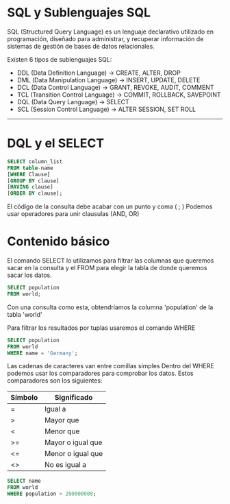 # SQL y Sublenguajes SQL
SQL (Structured Query Language) es un lenguaje declarativo utilizado en programación, diseñado para administrar, y recuperar información de sistemas de gestión de bases de datos relacionales.

Existen 6 tipos de sublenguajes SQL:
- DDL (Data Definition Language) → CREATE, ALTER, DROP
- DML (Data Manipulation Language) → INSERT, UPDATE, DELETE
- DCL (Data Control Language) → GRANT, REVOKE, AUDIT, COMMENT
- TCL (Transition Control Language) → COMMIT, ROLLBACK, SAVEPOINT
- DQL (Data Query Language) → SELECT
- SCL (Session Control Language) → ALTER SESSION, SET ROLL

---
# DQL y el SELECT
```sql
SELECT column_list 
FROM table-name
[WHERE Clause]
[GROUP BY clause]
[HAVING clause]
[ORDER BY clause];
```
El código de la consulta debe acabar con un punto y coma ( ; )
Podemos usar operadores para unir clausulas (AND, OR)

# Contenido básico 
El comando SELECT lo utilizamos para filtrar las columnas que queremos sacar en la consulta y el FROM para elegir la tabla de donde queremos sacar los datos.
```sql
SELECT population 
FROM world;
```
Con una consulta como esta, obtendríamos la columna 'population' de la tabla 'world'

Para filtrar los resultados por tuplas usaremos el comando WHERE
```sql
SELECT population 
FROM world
WHERE name = 'Germany';
```
Las cadenas de caracteres van entre comillas simples
Dentro del WHERE podemos usar los comparadores para comprobar los datos. Estos comparadores son los siguientes:

| Símbolo | Significado      |
| ------- | -----------------|
| =       | Igual a          | 
| >       | Mayor que        | 
| <       | Menor que        | 
| >=      | Mayor o igual que|
| <=      | Menor o igual que|
| <>      | No es igual a    |

```sql
SELECT name 
FROM world
WHERE population > 200000000;
```
